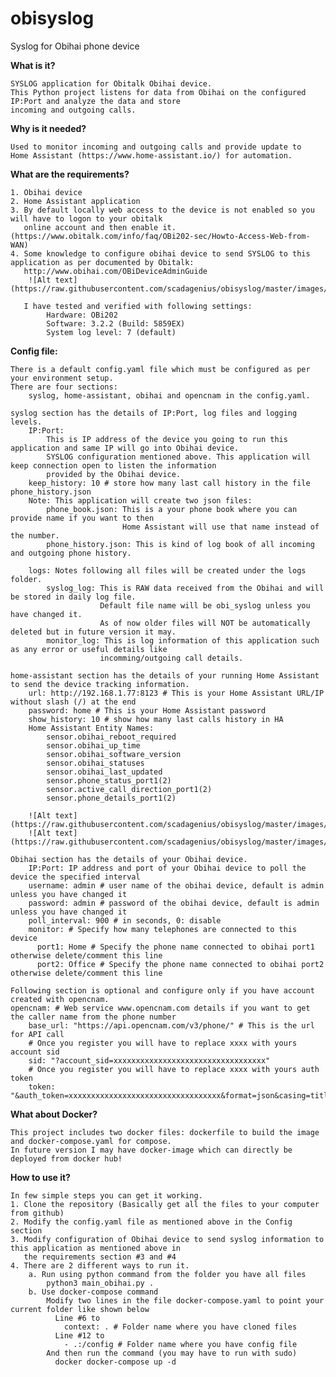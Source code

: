 # obisyslog
Syslog for Obihai phone device

**What is it?**

    SYSLOG application for Obitalk Obihai device.
    This Python project listens for data from Obihai on the configured IP:Port and analyze the data and store
    incoming and outgoing calls.

**Why is it needed?**

    Used to monitor incoming and outgoing calls and provide update to 
    Home Assistant (https://www.home-assistant.io/) for automation.

**What are the requirements?**

    1. Obihai device
    2. Home Assistant application
    3. By default locally web access to the device is not enabled so you will have to logon to your obitalk
       online account and then enable it. (https://www.obitalk.com/info/faq/OBi202-sec/Howto-Access-Web-from-WAN)  
    4. Some knowledge to configure obihai device to send SYSLOG to this application as per documented by Obitalk:
       http://www.obihai.com/OBiDeviceAdminGuide
        ![Alt text](https://raw.githubusercontent.com/scadagenius/obisyslog/master/images/obihai_config.jpg)
        
       I have tested and verified with following settings:
            Hardware: OBi202
            Software: 3.2.2 (Build: 5859EX)
            System log level: 7 (default)


**Config file:**

    There is a default config.yaml file which must be configured as per your environment setup.
    There are four sections: 
        syslog, home-assistant, obihai and opencnam in the config.yaml.
        
    syslog section has the details of IP:Port, log files and logging levels.
        IP:Port:
            This is IP address of the device you going to run this application and same IP will go into Obihai device.
            SYSLOG configuration mentioned above. This application will keep connection open to listen the information
            provided by the Obihai device.
        keep_history: 10 # store how many last call history in the file phone_history.json
        Note: This application will create two json files:
            phone_book.json: This is a your phone book where you can provide name if you want to then 
                             Home Assistant will use that name instead of the number.
            phone_history.json: This is kind of log book of all incoming and outgoing phone history.

        logs: Notes following all files will be created under the logs folder. 
            syslog_log: This is RAW data received from the Obihai and will be stored in daily log file.
                        Default file name will be obi_syslog unless you have changed it.
                        As of now older files will NOT be automatically deleted but in future version it may.
            monitor_log: This is log information of this application such as any error or useful details like 
                        incomming/outgoing call details. 

    home-assistant section has the details of your running Home Assistant to send the device tracking information.
        url: http://192.168.1.77:8123 # This is your Home Assistant URL/IP without slash (/) at the end
        password: home # This is your Home Assistant password
        show_history: 10 # show how many last calls history in HA
        Home Assistant Entity Names:
            sensor.obihai_reboot_required
            sensor.obihai_up_time
            sensor.obihai_software_version
            sensor.obihai_statuses
            sensor.obihai_last_updated
            sensor.phone_status_port1(2)
            sensor.active_call_direction_port1(2)
            sensor.phone_details_port1(2)
            
        ![Alt text](https://raw.githubusercontent.com/scadagenius/obisyslog/master/images/ha_obihai_common.jpg)
        ![Alt text](https://raw.githubusercontent.com/scadagenius/obisyslog/master/images/ha_obihai_details.jpg)

    Obihai section has the details of your Obihai device.
        IP:Port: IP address and port of your Obihai device to poll the device the specified interval
        username: admin # user name of the obihai device, default is admin unless you have changed it
        password: admin # password of the obihai device, default is admin unless you have changed it
        poll_interval: 900 # in seconds, 0: disable
        monitor: # Specify how many telephones are connected to this device
          port1: Home # Specify the phone name connected to obihai port1 otherwise delete/comment this line
          port2: Office # Specify the phone name connected to obihai port2 otherwise delete/comment this line

    Following section is optional and configure only if you have account created with opencnam.
    opencnam: # Web service www.opencnam.com details if you want to get the caller name from the phone number
        base_url: "https://api.opencnam.com/v3/phone/" # This is the url for API call
        # Once you register you will have to replace xxxx with yours account sid
        sid: "?account_sid=xxxxxxxxxxxxxxxxxxxxxxxxxxxxxxxxxx"
        # Once you register you will have to replace xxxx with yours auth token
        token: "&auth_token=xxxxxxxxxxxxxxxxxxxxxxxxxxxxxxxxxx&format=json&casing=title"

**What about Docker?**

    This project includes two docker files: dockerfile to build the image and docker-compose.yaml for compose. 
    In future version I may have docker-image which can directly be deployed from docker hub!

**How to use it?**

    In few simple steps you can get it working.
    1. Clone the repository (Basically get all the files to your computer from github)
    2. Modify the config.yaml file as mentioned above in the Config section
    3. Modify configuration of Obihai device to send syslog information to this application as mentioned above in 
       the requirements section #3 and #4
    4. There are 2 different ways to run it.
        a. Run using python command from the folder you have all files
            python3 main_obihai.py .
        b. Use docker-compose command
            Modify two lines in the file docker-compose.yaml to point your current folder like shown below
              Line #6 to 
                context: . # Folder name where you have cloned files
              Line #12 to 
                - .:/config # Folder name where you have config file
            And then run the command (you may have to run with sudo) 
              docker docker-compose up -d
